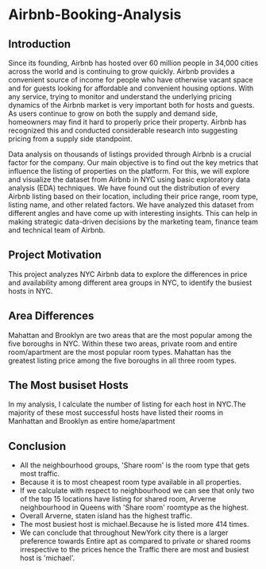 # Airbnb-Booking-Analysis
## Introduction
Since its founding, Airbnb has hosted over 60 million people in 34,000 cities across the world and is continuing to grow quickly. Airbnb provides a convenient source of income for people who have otherwise vacant space and for guests looking for affordable and convenient housing options. With any service, trying to monitor and understand the underlying pricing dynamics of the Airbnb market is very important both for hosts and guests. As users continue to grow on both the supply and demand side, homeowners may find it hard to properly price their property. Airbnb has recognized this and conducted considerable research into suggesting pricing from a supply side standpoint.

Data analysis on thousands of listings provided through Airbnb is a crucial factor for the company. Our main objective is to find out the key metrics that influence the listing of properties on the platform. For this, we will explore and visualize the dataset from Airbnb in NYC using basic exploratory data analysis (EDA) techniques. We have found out the distribution of every Airbnb listing based on their location, including their price range, room type, listing name, and other related factors. We have analyzed this dataset from different angles and have come up with interesting insights. This can help in making strategic data-driven decisions by the marketing team, finance team and technical team of Airbnb.

## Project Motivation
This project analyzes NYC Airbnb data to explore the differences in price and availability among different area groups in NYC, to identify the busiest hosts in NYC.

## Area Differences
Mahattan and Brooklyn are two areas that are the most popular among the five boroughs in NYC. Within these two areas, private room and entire room/apartment are the most popular room types. Mahattan has the greatest listing price among the five boroughs in all three room types.

## The Most busiset Hosts
In my analysis, I calculate the number of listing for each host in NYC.The majority of these most successful hosts have listed their rooms in Manhattan and Brooklyn as entire home/apartment

## Conclusion
* All the neighbourhood groups, 'Share room' is the room type that gets most traffic.
* Because it is to most cheapest room type available in all properties. 
* If we calculate with respect to neighbourhood we can see that only two of the top 15 locations have listing for shared room, Arverne neighbourhood in Queens with 'Share room' roomtype as the highest.
* Overall Arverne, staten island  has the highest traffic.
* The most busiest host is michael.Because he is listed more 414 times.
* We can conclude that throughout NewYork city there is a larger preference towards Entire apt as compared to private or shared rooms irrespective to the prices hence the Traffic there are most and busiest host is 'michael'.
